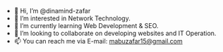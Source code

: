 - 👋 Hi, I’m @dinamind-zafar
- 👀 I’m interested in Network Technology.
- 🌱 I’m currently learning Web Development & SEO.
- 💞️ I’m looking to collaborate on developing websites and IT Operation.
- 📫 You can reach me via E-mail: mabuzafar15@gmail.com

<!---
dinamind-zafar/dinamind-zafar is a ✨ special ✨ repository because its `README.md` (this file) appears on your GitHub profile.
You can click the Preview link to take a look at your changes.
--->
